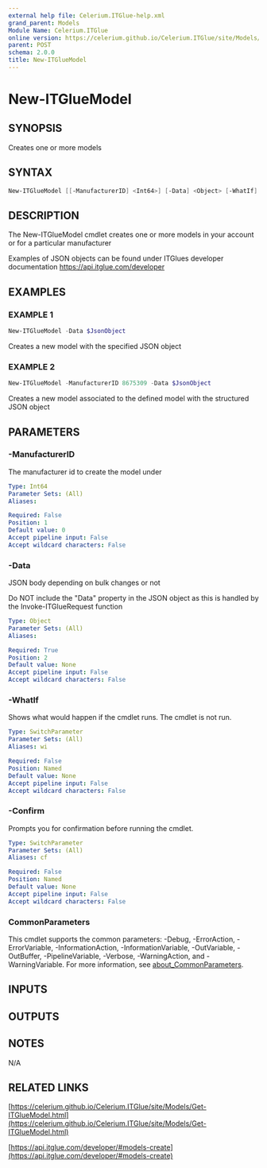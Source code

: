 ```yaml
---
external help file: Celerium.ITGlue-help.xml
grand_parent: Models
Module Name: Celerium.ITGlue
online version: https://celerium.github.io/Celerium.ITGlue/site/Models/New-ITGlueModel.html
parent: POST
schema: 2.0.0
title: New-ITGlueModel
---
```


# New-ITGlueModel

## SYNOPSIS
Creates one or more models

## SYNTAX

```powershell
New-ITGlueModel [[-ManufacturerID] <Int64>] [-Data] <Object> [-WhatIf] [-Confirm] [<CommonParameters>]
```

## DESCRIPTION
The New-ITGlueModel cmdlet creates one or more models
in your account or for a particular manufacturer

Examples of JSON objects can be found under ITGlues developer documentation
    https://api.itglue.com/developer

## EXAMPLES

### EXAMPLE 1
```powershell
New-ITGlueModel -Data $JsonObject
```

Creates a new model with the specified JSON object

### EXAMPLE 2
```powershell
New-ITGlueModel -ManufacturerID 8675309 -Data $JsonObject
```

Creates a new model associated to the defined model with the
structured JSON object

## PARAMETERS

### -ManufacturerID
The manufacturer id to create the model under

```yaml
Type: Int64
Parameter Sets: (All)
Aliases:

Required: False
Position: 1
Default value: 0
Accept pipeline input: False
Accept wildcard characters: False
```

### -Data
JSON body depending on bulk changes or not

Do NOT include the "Data" property in the JSON object as this is handled
by the Invoke-ITGlueRequest function

```yaml
Type: Object
Parameter Sets: (All)
Aliases:

Required: True
Position: 2
Default value: None
Accept pipeline input: False
Accept wildcard characters: False
```

### -WhatIf
Shows what would happen if the cmdlet runs.
The cmdlet is not run.

```yaml
Type: SwitchParameter
Parameter Sets: (All)
Aliases: wi

Required: False
Position: Named
Default value: None
Accept pipeline input: False
Accept wildcard characters: False
```

### -Confirm
Prompts you for confirmation before running the cmdlet.

```yaml
Type: SwitchParameter
Parameter Sets: (All)
Aliases: cf

Required: False
Position: Named
Default value: None
Accept pipeline input: False
Accept wildcard characters: False
```

### CommonParameters
This cmdlet supports the common parameters: -Debug, -ErrorAction, -ErrorVariable, -InformationAction, -InformationVariable, -OutVariable, -OutBuffer, -PipelineVariable, -Verbose, -WarningAction, and -WarningVariable. For more information, see [about_CommonParameters](http://go.microsoft.com/fwlink/?LinkID=113216).

## INPUTS

## OUTPUTS

## NOTES
N/A

## RELATED LINKS

[https://celerium.github.io/Celerium.ITGlue/site/Models/Get-ITGlueModel.html](https://celerium.github.io/Celerium.ITGlue/site/Models/Get-ITGlueModel.html)

[https://api.itglue.com/developer/#models-create](https://api.itglue.com/developer/#models-create)

